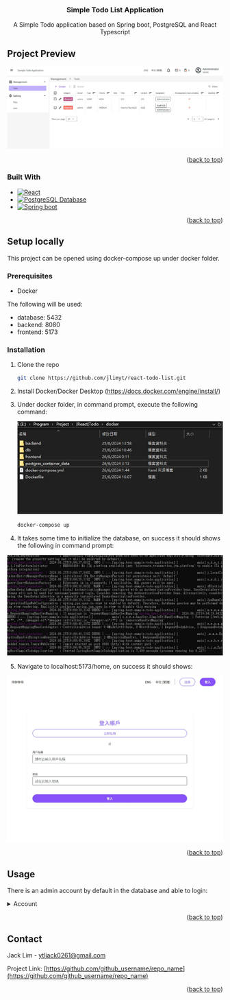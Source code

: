 <a name="readme-top"></a>




<!-- PROJECT INFO -->
<br />
<div align="center">

<h3 align="center">Simple Todo List Application</h3>

  <p align="center">
    A Simple Todo application based on Spring boot, PostgreSQL and React Typescript
  </p>
</div>


<!-- PROJECT PREVIEW -->
## Project Preview

![Application Screen Shot][application-screenshot]

<p align="right">(<a href="#readme-top">back to top</a>)</p>



### Built With

* [![React][React.js]][React-url]
* [![PostgreSQL Database][PostgreSQL]][PostgreSQL-url]
* [![Spring boot][Spring-boot]][Spring-boot-url]


<p align="right">(<a href="#readme-top">back to top</a>)</p>



<!-- GETTING STARTED -->
## Setup locally

This project can be opened using docker-compose up under docker folder.

### Prerequisites

* Docker

The following will be used:

* database: 5432
* backend: 8080
* frontend: 5173

### Installation

1. Clone the repo
   ```sh
   git clone https://github.com/jlimyt/react-todo-list.git
   ```
2. Install Docker/Docker Desktop (https://docs.docker.com/engine/install/)

3. Under docker folder, in command prompt, execute the following command:

   ![Docker File Directory][docker-screenshot]
   ```sh
   docker-compose up
   ```
4. It takes some time to initialize the database, on success it should shows the following in command prompt:

  ![Start Docker Success][success-screenshot]

5. Navigate to localhost:5173/home, on success it should shows:

  ![Landing Page][home-screenshot]

<p align="right">(<a href="#readme-top">back to top</a>)</p>



<!-- USAGE EXAMPLES -->
## Usage

There is an admin account by default in the database and able to login:
<details>
  <summary>Account</summary>
  
* Username: admin

* Password: P@ssw0rd01
  
</details>


<p align="right">(<a href="#readme-top">back to top</a>)</p>



<!-- CONTACT -->
## Contact

Jack Lim - ytljack0261@gmail.com

Project Link: [https://github.com/github_username/repo_name](https://github.com/github_username/repo_name)

<p align="right">(<a href="#readme-top">back to top</a>)</p>


<!-- MARKDOWN LINKS & IMAGES -->
[linkedin-shield]: https://img.shields.io/badge/-LinkedIn-black.svg?style=for-the-badge&logo=linkedin&colorB=555
[linkedin-url]: https://linkedin.com/in/linkedin_username
[application-screenshot]: screenshot%20preview/todo_table.jpg
[docker-screenshot]: screenshot%20preview/docker_dir.jpg
[success-screenshot]: screenshot%20preview/success.jpg
[home-screenshot]: screenshot%20preview/home.jpg
[React.js]: https://img.shields.io/badge/React-20232A?style=for-the-badge&logo=react&logoColor=61DAFB
[React-url]: https://reactjs.org/
[PostgreSQL]: https://img.shields.io/badge/postgresql-4169e1?style=for-the-badge&logo=postgresql&logoColor=white
[PostgreSQL-url]: https://www.postgresql.org/
[Spring-boot]: https://img.shields.io/badge/SpringBoot-6DB33F?style=flat-square&logo=Spring&logoColor=white
[Spring-boot-url]: https://spring.io/

